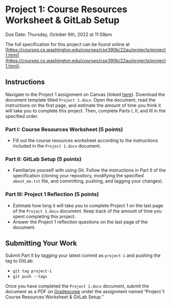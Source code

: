 # Project 1: Course Resources Worksheet & GitLab Setup
Due Date: Thursday, October 6th, 2022 at 11:59pm

The full specification for this project can be found online at [https://courses.cs.washington.edu/courses/cse390b/22au/projects/project1.html](https://courses.cs.washington.edu/courses/cse390b/22au/projects/project1.html).

## Instructions
Navigate to the Project 1 assignment on Canvas (linked [here](https://canvas.uw.edu/courses/1605861/assignments/7729331)). Download the document template titled `Project 1.docx`. Open the document, read the instructions on the first page, and estimate the amount of time you think it will take you to complete this project. Then, complete Parts I, II, and III in the specified order.

### Part I: Course Resources Worksheet (5 points)
- Fill out the course resources worksheet according to the instructions included in the `Project 1.docx` document.

### Part II: GitLab Setup (5 points)
- Familiarize yourself with using Git. Follow the instructions in Part II of the specification (cloning your repository, modifying the specified `about_me.txt` file, and committing, pushing, and tagging your changes).

### Part III: Project 1 Reflection (5 points)
- Estimate how long it will take you to complete Project 1 on the last page of the `Project 1.docx` document. Keep track of the amount of time you spent completing this project.
- Answer the Project 1 reflection questions on the last page of the document.

## Submitting Your Work
Submit Part II by tagging your latest commit as `project-1` and pushing the tag to GitLab:
- `git tag project-1`
- `git push --tags`

Once you have completed the `Project 1.docx` document, submit the document as a PDF on [Gradescope](https://www.gradescope.com/courses/451576) under the assignment named “Project 1: Course Resources Worksheet & GitLab Setup.”